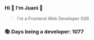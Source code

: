 ### Hi 👋 I&#39;m Juani 🦁

> I&#39;m a Frontend Web Developer SSR

### 📚 Days being a developer: 1077
